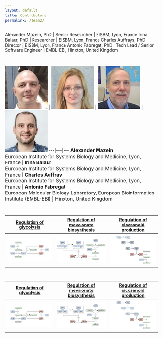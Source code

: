 ```yaml
---
layout: default
title: Contrubutors
permalink: /team2/
---
```


Alexander Mazein, PhD | Senior Researcher | EISBM, Lyon, France
Irina Balaur, PhD | Researcher | EISBM, Lyon, France
Charles Auffrays, PhD | Director | EISBM, Lyon, France
Antonio Fabregat, PhD | Tech Lead / Senior Software Engineer | EMBL-EBI, Hinxton, United Kingdom

<br />

<a href="/glycolysis/"><img src="/images/team/AlexanderMazein.jpg" width="140"/></a> | <a href="/mevalonate/"><img src="/images/team/IrinaBalaur.jpg" width="140"/></a> | <a href="/eicosanoids/"><img src="/images/team/CharlesAuffray.jpg" width="140"/></a> | <a href="/eicosanoids/"><img src="/images/team/AntonioFabregat.jpg" width="140"/></a>
---|---|---
<font size="3"><strong>Alexander Mazein</strong><br />European Institute for Systems Biology and Medicine, Lyon, France</font> | <font size="3"><strong>Irina Balaur</strong><br />European Institute for Systems Biology and Medicine, Lyon, France</font> | <font size="3"><strong>Charles Auffray</strong><br />European Institute for Systems Biology and Medicine, Lyon, France</font> | <font size="3"><strong>Antonio Fabregat</strong><br />European Molecular Biology Laboratory, European Bioinformatics Institute (EMBL-EBI) | Hinxton, United Kingdom</font>

<br />

<a href="/glycolysis/">Regulation of glycolysis</a> | <a href="/mevalonate/">Regulation of mevalonate biosynthesis</a> | <a href="/eicosanoids/">Regulation of eicosanoid production</a> 
---|---|---
<a href="/glycolysis/"><img src="/images/figure01v04.png"/></a> | <a href="/mevalonate/"><img src="/images/figure03v04.png"/></a> | <a href="/eicosanoids/"><img src="/images/figure02v04.png"/></a>

<br />

<a href="/glycolysis/">Regulation of glycolysis</a> | <a href="/mevalonate/">Regulation of mevalonate biosynthesis</a> | <a href="/eicosanoids/">Regulation of eicosanoid production</a> 
---|---|---
<a href="/glycolysis/"><img src="/images/figure01v04.png"/></a> | <a href="/mevalonate/"><img src="/images/figure03v04.png"/></a> | <a href="/eicosanoids/"><img src="/images/figure02v04.png"/></a>
